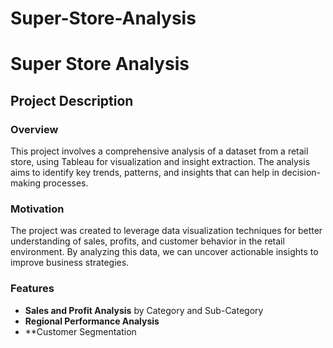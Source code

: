 # Super-Store-Analysis
# Super Store Analysis

## Project Description

### Overview
This project involves a comprehensive analysis of a dataset from a retail store, using Tableau for visualization and insight extraction. The analysis aims to identify key trends, patterns, and insights that can help in decision-making processes.

### Motivation
The project was created to leverage data visualization techniques for better understanding of sales, profits, and customer behavior in the retail environment. By analyzing this data, we can uncover actionable insights to improve business strategies.

### Features
- **Sales and Profit Analysis** by Category and Sub-Category
- **Regional Performance Analysis**
- **Customer Segmentation

